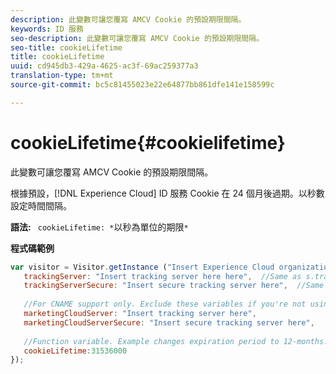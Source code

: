 ```yaml
---
description: 此變數可讓您覆寫 AMCV Cookie 的預設期限間隔。
keywords: ID 服務
seo-description: 此變數可讓您覆寫 AMCV Cookie 的預設期限間隔。
seo-title: cookieLifetime
title: cookieLifetime
uuid: cd945db3-429a-4625-ac3f-69ac259377a3
translation-type: tm+mt
source-git-commit: bc5c81455023e22e64877bb861dfe141e158599c

---
```



# cookieLifetime{#cookielifetime}

此變數可讓您覆寫 AMCV Cookie 的預設期限間隔。

根據預設，[!DNL Experience Cloud] ID 服務 Cookie 在 24 個月後過期。以秒數設定時間間隔。

**語法:** ` cookieLifetime: *`以秒為單位的期限`*`

**程式碼範例**

```js
var visitor = Visitor.getInstance ("Insert Experience Cloud organization ID here",{ 
   trackingServer: "Insert tracking server here here",  //Same as s.trackingServer 
   trackingServerSecure: "Insert secure tracking server here",  //Same as s.trackingServerSecure 
 
   //For CNAME support only. Exclude these variables if you're not using CNAME 
   marketingCloudServer: "Insert tracking server here", 
   marketingCloudServerSecure: "Insert secure tracking server here", 
 
   //Function variable. Example changes expiration period to 12-months. 
   cookieLifetime:31536000 
});
```

